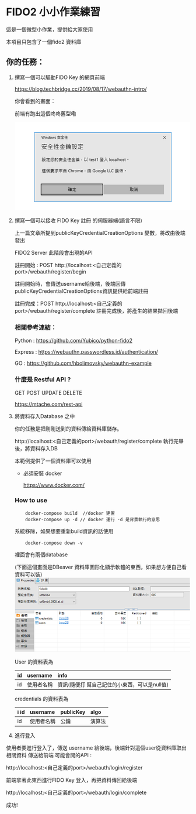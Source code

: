 # FIDO2 小小作業練習

這是一個微型小作業，提供給大家使用

本項目只包含了一個fido2 資料庫

## 你的任務：

1. 撰寫一個可以驅動FIDO Key 的網頁前端

    https://blog.techbridge.cc/2019/08/17/webauthn-intro/

    你會看到的畫面：

    前端有跑出這個咚咚舊型嘞

    ![alt text](image.png)

2. 撰寫一個可以接收 FIDO Key 註冊 的伺服器端(語言不限)

    上一篇文章所提到publicKeyCredentialCreationOptions 變數，將改由後端發出

    FIDO2 Server 此階段會出現的API

    註冊開始 : POST http://localhost:<自己定義的port>/webauth/register/begin

    註冊開始時，會傳送username給後端，後端回傳publicKeyCredentialCreationOptions資訊提供給前端註冊

    註冊完成：POST http://localhost:<自己定義的port>/webauth/register/complete 
    註冊完成後，將產生的結果拋回後端

    ### 相關參考連結：

    Python : https://github.com/Yubico/python-fido2

    Express : https://webauthn.passwordless.id/authentication/

    GO : https://github.com/hbolimovsky/webauthn-example

    ### 什麼是 Restful API ? 

    GET POST UPDATE DELETE 

    https://mtache.com/rest-api

3. 將資料存入Database 之中

    你的任務是把剛剛送到的資料傳給資料庫儲存。

    http://localhost:<自己定義的port>/webauth/register/complete 執行完畢後，將資料存入DB

    本範例提供了一個資料庫可以使用

    * 必須安裝 docker

        https://www.docker.com/

    ### How to use

    ```
        docker-compose build  //docker 建置
        docker-compose up -d // docker 運行 -d 是背景執行的意思
    ```

    系統移除，如果想要重新build資訊的話使用
    ```
        docker-compose down -v 
    ```

    裡面會有兩個database 

    (下面這個畫面是DBeaver 資料庫圖形化顯示軟體的東西，如果想方便自己看資料可以裝)
    ![alt text](image-1.png)

    User 的資料表為

    | id | username | info |
    | -- | -- | -- | 
    | id | 使用者名稱 | 資訊(隨便打 幫自己記住的小東西，可以是null值) |

    credentials 的資料表為

    | i id | username | publicKey | algo |
    | -- | -- | -- | --  |
    | id | 使用者名稱 | 公鑰 | 演算法 |

4. 進行登入

使用者要進行登入了，傳送 username 給後端，後端針對這個user從資料庫取出相關資料
傳送給前端
可能會開的API : 

http://localhost:<自己定義的port>/webauth/login/register

前端拿著此東西進行FIDO Key 登入，再把資料傳回給後端

http://localhost:<自己定義的port>/webauth/login/complete 

成功!








